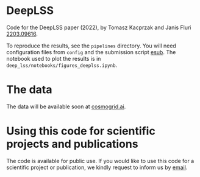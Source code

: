 # DeepLSS
Code for the DeepLSS  paper (2022), by Tomasz Kacprzak and Janis Fluri [2203.09616](https://arxiv.org/abs/2203.09616).


To reproduce the results, see the `pipelines` directory.
You will need configuration files from `config` and the submission script [esub](https://github.com/tomaszkacprzak/esub).
The notebook used to plot the results is in `deep_lss/notebooks/figures_deeplss.ipynb`.


# The data

The data will be available soon at [cosmogrid.ai](www.cosmogrid.ai).

# Using this code for scientific projects and publications

The code is available for public use. If you would like to use this code for a scientific project or publication, we kindly request to inform us by [email](tomaszk@phys.ethz.ch).
